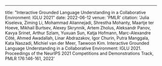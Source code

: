 ---
title: "Interactive Grounded Language Understanding in a Collaborative Environment: IGLU 2021"
date: 2022-06-12
venue: 'PMLR'
citation: 'Julia Kiseleva, Ziming Li, Mohammad Aliannejadi, Shrestha Mohanty, Maartje ter Hoeve, Mikhail Burtsev, Alexey Skrynnik, Artem Zholus,
Aleksandr Panov, Kavya Srinet, Arthur Szlam, Yuxuan Sun, Katja Hofmann, Marc-Alexandre Côté, Ahmed Awadallah, Linar Abdrazakov, Igor Churin, Putra Manggala,
Kata Naszadi, Michiel van der Meer, Taewoon Kim. Interactive Grounded Language Understanding in a Collaborative Environment: IGLU 2021. Proceedings
of the NeurIPS 2021 Competitions and Demonstrations Track, PMLR 176:146-161, 2022'



